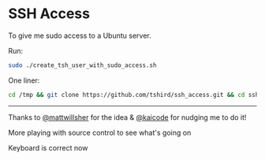 SSH Access
==========

To give me sudo access to a Ubuntu server.

Run:

```sh
sudo ./create_tsh_user_with_sudo_access.sh
```

One liner:
```sh
cd /tmp && git clone https://github.com/tshird/ssh_access.git && cd ssh_access && ./create_tsh_user_with_sudo_access.sh && echo 'Terance has access' && cd .. && rm -r ssh_access
```
<hr/>

Thanks to [@mattwillsher](https://github.com/mattwillsher) for the idea & [@kaicode](https://github.com/kaicode) for nudging me to do it!

More playing with source control to see what's going on

Keyboard is correct now
